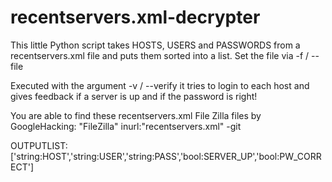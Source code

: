 # recentservers.xml-decrypter

This little Python script takes HOSTS, USERS and PASSWORDS from a recentservers.xml file and puts them sorted into a list.
Set the file via -f / --file

Executed with the argument -v / --verify it tries to login to each host and gives feedback if a server is up and if the password is right!

You are able to find these recentservers.xml File Zilla files by GoogleHacking: "FileZilla" inurl:"recentservers.xml" -git

OUTPUTLIST: ['string:HOST','string:USER','string:PASS','bool:SERVER_UP','bool:PW_CORRECT']

